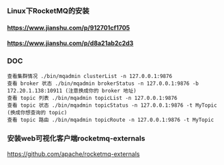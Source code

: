 
### Linux下RocketMQ的安装
#### https://www.jianshu.com/p/912701cf1705
#### https://www.jianshu.com/p/d8a21ab2c2d3


### DOC
```
查看集群情况 ./bin/mqadmin clusterList -n 127.0.0.1:9876
查看 broker 状态 ./bin/mqadmin brokerStatus -n 127.0.0.1:9876 -b 172.20.1.138:10911 (注意换成你的 broker 地址)
查看 topic 列表 ./bin/mqadmin topicList -n 127.0.0.1:9876
查看 topic 状态 ./bin/mqadmin topicStatus -n 127.0.0.1:9876 -t MyTopic (换成你想查询的 topic)
查看 topic 路由 ./bin/mqadmin topicRoute -n 127.0.0.1:9876 -t MyTopic

```

### 安装web可视化客户端rocketmq-externals 
https://github.com/apache/rocketmq-externals 
